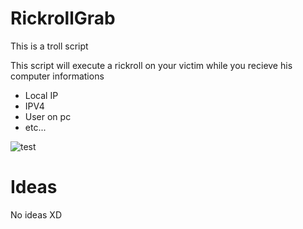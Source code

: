 # RickrollGrab
This is a troll script

This script will execute a rickroll on your victim while you recieve his computer informations
- Local IP
- IPV4
- User on pc
- etc...

![test](https://user-images.githubusercontent.com/109004138/216724514-2c97a7b3-6298-4180-973d-4b7545d8bd5a.png)


# Ideas
No ideas XD


